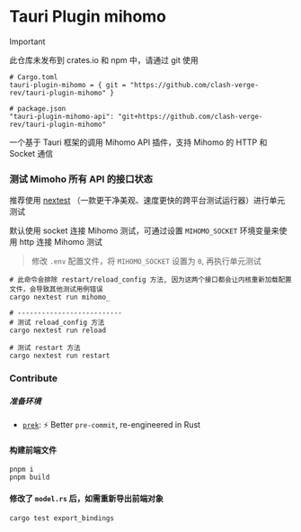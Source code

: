 # Tauri Plugin mihomo

> [!IMPORTANT]
>
> 此仓库未发布到 crates.io 和 npm 中，请通过 git 使用
>
> ```
> # Cargo.toml
> tauri-plugin-mihomo = { git = "https://github.com/clash-verge-rev/tauri-plugin-mihomo" }
>
> # package.json
> "tauri-plugin-mihomo-api": "git+https://github.com/clash-verge-rev/tauri-plugin-mihomo"
> ```

一个基于 Tauri 框架的调用 Mihomo API 插件，支持 Mihomo 的 HTTP 和 Socket 通信

### 测试 Mimoho 所有 API 的接口状态

推荐使用 [nextest](https://github.com/nextest-rs/nextest) （一款更干净美观、速度更快的跨平台测试运行器）进行单元测试

默认使用 socket 连接 Mihomo 测试，可通过设置 `MIHOMO_SOCKET` 环境变量来使用 http 连接 Mihomo 测试

> 修改 `.env` 配置文件，将 `MIHOMO_SOCKET` 设置为 `0`, 再执行单元测试

```shell
# 此命令会排除 restart/reload_config 方法, 因为这两个接口都会让内核重新加载配置文件，会导致其他测试用例错误
cargo nextest run mihomo_

# --------------------------
# 测试 reload_config 方法
cargo nextest run reload

# 测试 restart 方法
cargo nextest run restart
```

### Contribute

##### 准备环境

- [`prek`](https://github.com/j178/prek): ⚡ Better `pre-commit`, re-engineered in Rust

#### 构建前端文件

```shell
pnpm i
pnpm build
```

#### 修改了 `model.rs` 后，如需重新导出前端对象

```shell
cargo test export_bindings
```

